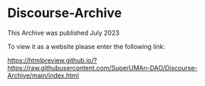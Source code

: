 # Discourse-Archive
This Archive was published July 2023

To view it as a website please enter the following link:

https://htmlpreview.github.io/?https://raw.githubusercontent.com/SuperUMAn-DAO/Discourse-Archive/main/index.html


